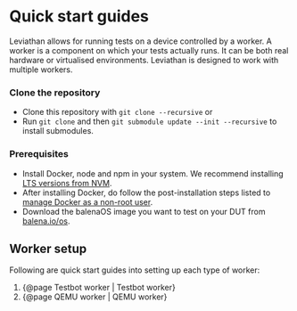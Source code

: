 # Quick start guides

Leviathan allows for running tests on a device controlled by a worker. A worker is a component on which your tests actually runs. It can be both real hardware or virtualised environments. Leviathan is designed to work with multiple workers. 
### Clone the repository

- Clone this repository with `git clone --recursive` or
- Run `git clone` and then `git submodule update --init --recursive` to install submodules.

### Prerequisites 

- Install Docker, node and npm in your system. We recommend installing [LTS versions from NVM](https://github.com/nvm-sh/nvm#install--update-script).
- After installing Docker, do follow the post-installation steps listed to [manage Docker as a non-root user](https://docs.docker.com/engine/install/linux-postinstall/#manage-docker-as-a-non-root-user). 
- Download the balenaOS image you want to test on your DUT from [balena.io/os](https://balena.io/os#download).
  
## Worker setup

Following are quick start guides into setting up each type of worker:

1. {@page Testbot worker | Testbot worker}
2. {@page QEMU worker | QEMU worker}